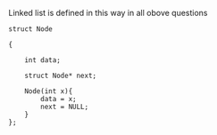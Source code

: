 Linked list is defined in this way in all obove questions 
```
struct Node

{

    int data;
    
    struct Node* next;
     
    Node(int x){
        data = x;
        next = NULL;
    }
};
